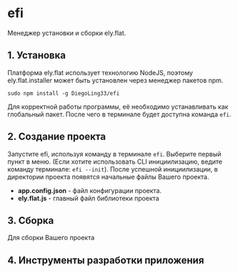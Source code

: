 # efi
Менеджер установки и сборки ely.flat.

## 1. Установка
Платформа ely.flat использует технологию NodeJS, поэтому ely.flat.installer может быть установлен через менеджер
пакетов npm.
```
sudo npm install -g DiegoLing33/efi 
```

Для корректной работы программы, её необходимо устанавливать как глобальный пакет. После чего в терминале будет доступна
команда ``efi``.

## 2. Создание проекта

Запустите efi, используя команду в терминале ```efi```. Выберите первый пункт в меню.
(Если хотите использовать CLI инициилизацию, ведите команду терминале: ```efi --init```).
После успешной инициилизации, в директории проекта появятся начальные файлы Вашего проекта.

* **app.config.json** - файл конфигурации проекта.
* **ely.flat.js** - главный файл библиотеки проекта

## 3. Сборка
Для сборки Вашего проекта

## 4. Инструменты разработки приложения






